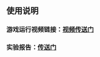 ## 使用说明
### 游戏运行视频链接：[视频传送门](https://www.ixigua.com/i6767178469131419662/)

### 实验报告：[传送门](https://blog.csdn.net/gzx1002/article/details/102235592)

